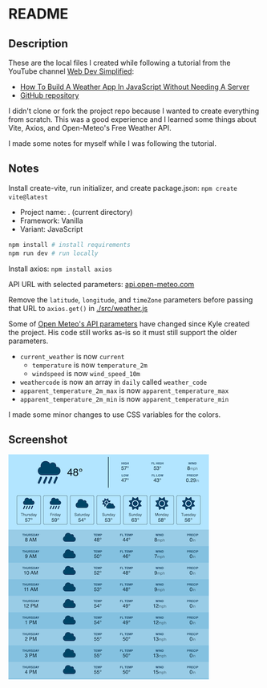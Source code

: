 # README

## Description

These are the local files I created while following a tutorial from the YouTube channel [Web Dev Simplified](https://www.youtube.com/@WebDevSimplified):

- [How To Build A Weather App In JavaScript Without Needing A Server](https://www.youtube.com/watch?v=w0VEOghdMpQ)
- [GitHub repository](https://github.com/WebDevSimplified/js-weather-app)

I didn't clone or fork the project repo because I wanted to create everything from scratch. This was a good experience and I learned some things about Vite, Axios, and Open-Meteo's Free Weather API.

I made some notes for myself while I was following the tutorial.

## Notes

Install create-vite, run initializer, and create package.json: `npm create vite@latest`

- Project name: . (current directory)
- Framework: Vanilla
- Variant: JavaScript

```sh
npm install # install requirements
npm run dev # run locally
```

Install axios: `npm install axios`

API URL with selected parameters: [api.open-meteo.com](https://api.open-meteo.com/v1/forecast?latitude=42&longitude=-71&timezone=America%2FNew_York&daily=weather_code,temperature_2m_max,temperature_2m_min,apparent_temperature_max,apparent_temperature_min,precipitation_sum&hourly=temperature_2m,apparent_temperature,precipitation,weather_code,wind_speed_10m&current=wind_speed_10m,temperature_2m&timeformat=unixtime&wind_speed_unit=mph&temperature_unit=fahrenheit&precipitation_unit=inch)

Remove the `latitude`, `longitude`, and `timeZone` parameters before passing that URL to `axios.get()` in [./src/weather.js](./src/weather.js)

Some of [Open Meteo's API parameters](https://open-meteo.com/en/docs) have changed since Kyle created the project. His code still works as-is so it must still support the older parameters.

- `current_weather` is now `current`
    - `temperature` is now `temperature_2m`
    - `windspeed` is now `wind_speed_10m`
- `weathercode` is now an array in `daily` called `weather_code`
- `apparent_temperature_2m_max` is now `apparent_temperature_max`
- `apparent_temperature_2m_min` is now `apparent_temperature_min`

I made some minor changes to use CSS variables for the colors.

## Screenshot

![Screenshot of WDS weather app](./public/screenshot.png "Screenshot of WDS weather app")
